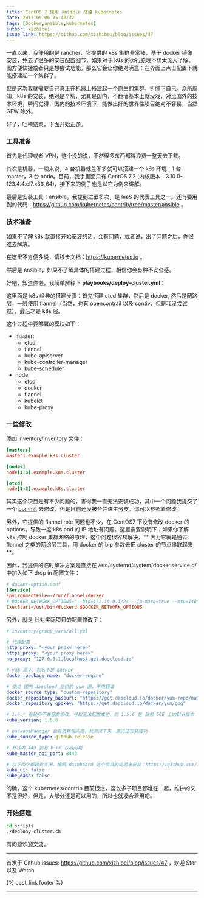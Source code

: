 ```yaml
---
title: CentOS 7 使用 ansible 搭建 kubernetes
date: 2017-05-06 15:48:32
tags: [Docker,ansible,kubernetes]
author: xizhibei
issue_link: https://github.com/xizhibei/blog/issues/47
---
```

一直以来，我使用的是 rancher，它提供的 k8s 集群非常棒，基于 docker 镜像安装，免去了很多的安装配置细节，如果对于 k8s 的运行原理不想太深入了解、图方便快捷或者只是想尝试功能，那么它会让你绝对满意：在界面上点击配置下就能搭建起一个集群了。

但是这次我就需要自己真正在机器上搭建起一个原生的集群，折腾下自己。众所周知，k8s 的安装，绝对是个坑，尤其是国内，不翻墙基本上就没戏，对比国外的技术环境，瞬间觉得，国内的技术环境下，能做出好的世界性项目绝对不容易，当然 GFW 除外。

好了，吐槽结束，下面开始正题。

### 工具准备
首先是代理或者 VPN，这个没的说，不然很多东西都得浪费一整天去下载。

其次是机器，一般来说，4 台机器就差不多就可以搭建一个 k8s 环境：1 台 master，3 台 node。目前，我手里面只有 CentOS 7.2 (内核版本：3.10.0-123.4.4.el7.x86_64)，接下来的例子也是以它为例来讲解。

最后是安装工具：ansible，我提到过很多次，是 IaaS 的代表工具之一。还有要用到的代码：https://github.com/kubernetes/contrib/tree/master/ansible 。

### 技术准备
如果不了解 k8s 就直接开始安装的话，会有问题，或者说，出了问题之后，你很难去解决。

在这里不方便多说，请移步文档：https://kubernetes.io 。

然后是 ansible，如果不了解具体的搭建过程，相信你会有种不安全感。

好吧，知道你懒，我简单解释下 **playbooks/deploy-cluster.yml**：

这里面是 k8s 经典的搭建步骤：首先搭建 etcd 集群，然后是 docker, 然后是网路层，一般使用 flannel（当然，也有 opencontrail 以及 contiv，但是我没尝试过），最后才是 k8s 层。

这个过程中要部署的模块如下：

- master:
	- etcd
	- flannel
	- kube-apiserver
	- kube-controller-manager
	- kube-scheduler
- node:
	- etcd
	- docker
	- flannel
	- kubelet
	- kube-proxy


### 一些修改
添加 inventory/inventory 文件：

```ini
[masters]
master1.example.k8s.cluster

[nodes]
node[1:3].example.k8s.cluster

[etcd]
node[1:3].example.k8s.cluster
```

其实这个项目是有不少问题的，害得我一直无法安装成功，其中一个问题我提交了一个 [commit](https://github.com/xizhibei/contrib/commit/0b76b9233a0944330cf1e928a89b00e721846f99) 去修改，但是目前还没被合并进主分支。你可以参照着修改。
 
另外，它提供的 flannel role 问题也不少，在 CentOS7 下没有修改 docker 的 options，导致一度 k8s pod 的 IP 地址有问题。这里需要说明下：如果你了解 k8s 控制 docker 集群网络的原理，这个问题很容易解决，** 因为它就是通过 flannel 之类的网络层工具，用 docker 的 bip 参数去把 cluster 的节点串联起来 **。
 
因此，我提供的临时解决方案是直接在 /etc/systemd/system/docker.service.d/ 中加入如下 drop in 配置文件：
 
```conf
# docker-option.conf
[Service]
EnvironmentFile=-/run/flannel/docker
# DOCKER_NETWORK_OPTIONS="--bip=172.16.0.1/24 --ip-masq=true --mtu=1404"
ExecStart=/usr/bin/dockerd $DOCKER_NETWORK_OPTIONS
```

另外，就是 针对实际项目的配置修改了：

```yml
# inventory/group_vars/all.yml

# 代理配置
http_proxy: "<your proxy here>"
https_proxy: "<your proxy here>"
no_proxy: "127.0.0.1,localhost,get.daocloud.io"

# yum 源下，包名不是 docker
docker_package_name: "docker-engine"

# 使用 国内 daocloud 提供的 yum 源，不用翻墙
docker_source_type: "custom-repository"
docker_repository_baseurl: "https://get.daocloud.io/docker/yum-repo/main/centos/$releasever/"
docker_repository_gpgkey: "https://get.daocloud.io/docker/yum/gpg"

# 1.6.* 有较多不兼容的修改，导致无法配置成功，而 1.5.6 是 目前 GCE 上的默认版本
kube_version: 1.5.6

# packageManager 会有依赖包问题，我测试下来一直无法安装成功
kube_source_type: github-release

# 默认的 443 会有 bind 权限问题
kube_master_api_port: 8443

# 以下两个都建议关闭，按照 dashboard 这个项目的说明来安装：https://github.com/kubernetes/dashboard
kube_ui: false
kube_dash: false
```
 
的确，这个 kubernetes/contrib 目前很烂，这么多子项目都堆在一起，维护的又不是很好，但是，大部分还是可以用的，所以也就凑合着用吧。

### 开始搭建

```bash
cd scripts
./deploay-cluster.sh
```

有问题欢迎交流。


***
首发于 Github issues: https://github.com/xizhibei/blog/issues/47 ，欢迎 Star 以及 Watch

{% post_link footer %}
***